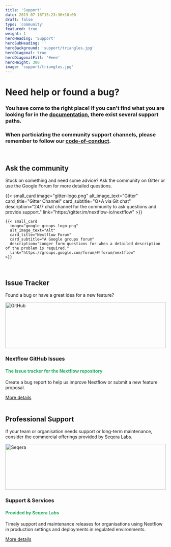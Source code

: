 ```yaml
---
title: 'Support'
date: 2019-07-16T15:23:36+10:00
draft: false
type: 'community'
featured: true
weight: 1
heroHeading: 'Support'
heroSubHeading: ''
heroBackground: 'support/triangles.jpg'
heroDiagonal: true
heroDiagonalFill: '#eee'
heroHeight: 300
image: 'support/triangles.jpg'
---
```

# Need help or found a bug?

### You have come to the right place! If you can't find what you are looking for in the [documentation](https://www.nextflow.io/docs/latest/index.html), there exist several support paths.

### When particiating the community support channels, please remember to follow our [code-of-conduct](https://github.com/nextflow-io/nextflow/blob/master/CODE-OF-CONDUCT.md).

</br>

## Ask the community
Stuck on something and need some advice? Ask the community on Gitter or use the Google Forum for more detailed questions.

<div class="container">
  <div class="row">
    {{< small_card 
      image="gitter-logo.png" 
      alt_image_text="Gitter"
      card_title="Gitter Channel" 
      card_subtitle="Q+A via Git chat" 
      description="24/7 chat channel for the community to ask questions and provide support."
      link="https://gitter.im/nextflow-io/nextflow"
    >}}

    {{< small_card
      image="google-groups-logo.png" 
      alt_image_text="Alt"
      card_title="Nextflow Forum" 
      card_subtitle="A Google groups forum" 
      description="Longer form questions for when a detailed description of the problem is required."
      link="https://groups.google.com/forum/#!forum/nextflow"
    >}}

  </div>
  </br>
</div>


## Issue Tracker
Found a bug or have a great idea for a new feature?

<div class="container">
  <div class="row">
    <div class="col-12 col-sm-12 col-md-12 col-lg-8 my-0">
      <div class="card h-100">
        <img class="card-img-top" style="width: 100%; height: 15vw; object-fit: cover; margin: 0px" src="github-logo.png" alt="GitHub">
        <div class="card-body">
          <h3 class="card-title">Nextflow GitHub Issues</h3>
          <h4 class="card-title" style="color:#28AE61">The issue tracker for the Nextflow repository</h4>
          <p class="card-text">Create a bug report to help us improve Nextflow or submit a new feature proposal.</p>
          <a href="https://www.crg.eu/en/event/coursescrg-nextflow-2019" class="btn btn-primary">More details</a>
        </div>
      </div>
    </div>
  </div>
  </br>
</div>


## Professional Support
If your team or organisation needs support or long-term maintenance, consider the commercial offerings provided by Seqera Labs.

<div class="container">
  <div class="row">
    <div class="col-12 col-sm-12 col-md-12 col-lg-8 my-0">
      <div class="card h-100">
        <img class="card-img-top" style="width: 100%; height: 15vw; object-fit: cover; margin: 0px" src="seqera.png" alt="Seqera">
        <div class="card-body">
          <h3 class="card-title">Support & Services</h3>
          <h4 class="card-title" style="color:#28AE61">Provided by Seqera Labs</h4>
          <p class="card-text">Timely support and maintenance releases for organisations using Nextflow in production settings and deployments in regulated environments.</p>
          <a href="https://www.seqera.io/" class="btn btn-primary">More details</a>
        </div>
      </div>
    </div>
  </div>
  </br>
</div>